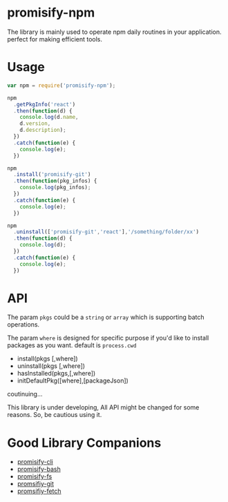 # promisify-npm
The library is mainly used to operate npm daily routines in your application.  perfect for making efficient tools.

# Usage
```javascript
var npm = require('promisify-npm');

npm
  .getPkgInfo('react')
  .then(function(d) {
    console.log(d.name,
    d.version,
    d.description);
  })
  .catch(function(e) {
    console.log(e);
  })

npm
  .install('promisify-git')
  .then(function(pkg_infos) {
    console.log(pkg_infos);
  })
  .catch(function(e) {
    console.log(e);
  })

npm
  .uninstall(['promisify-git','react'],'/something/folder/xx')
  .then(function(d) {
    console.log(d);
  })
  .catch(function(e) {
    console.log(e);
  })
```

# API
The param `pkgs` could be a  `string` or `array` which is supporting batch operations.

The param `where` is designed for specific purpose if you'd like to install packages as you want. default is `process.cwd`

* install(pkgs [,where])
* uninstall(pkgs [,where])
* hasInstalled(pkgs,[,where])
* initDefaultPkg([where],[packageJson])

coutinuing...

This library is under developing, All API might be changed for some reasons. So, be cautious using it.

# Good Library Companions
* [promisify-cli](https://www.npmjs.com/package/promisify-cli)
* [promisify-bash](https://www.npmjs.com/package/promisify-bash)
* [promisify-fs](https://www.npmjs.com/package/promisify-fs)
* [promsifiy-git](https://www.npmjs.com/package/promisify-git)
* [promsifiy-fetch](https://www.npmjs.com/package/promisify-fetch)

